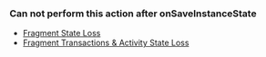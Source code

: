 ### Can not perform this action after onSaveInstanceState
- [Fragment State Loss](http://toughcoder.net/blog/2016/11/28/fear-android-fragment-state-loss-no-more/)
- [Fragment Transactions & Activity State Loss](https://www.androiddesignpatterns.com/2013/08/fragment-transaction-commit-state-loss.html)